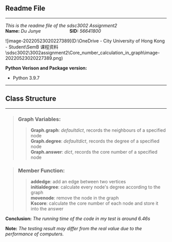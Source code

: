 ## Readme File 
****
*This is the readme file of the sdsc3002 Assignment2*   
**Name:** *Du Junye* &emsp; &emsp; &emsp; &emsp;&emsp; **SID:** *56641800*



![image-20220523020227389](D:\OneDrive - City University of Hong Kong - Student\SemB 课程资料\sdsc3002\3002assignment2\Core_number_calculation_in_graph\image-20220523020227389.png)

**Python Verison and Package version:**  

+ Python 3.9.7
****


<h2> Class Structure</h2>  

****
> ### **Graph Variables:**    
>> **Graph.graph**: *defaultdict*, records the neighbours of a specified node  
>> **Graph.degree**: *defaultdict*, records the degree of a specified node  
>> **Graph.answer**: *dict*, records the core number of a specified node  

> ### **Member Function:**
>> **addedge**:  add an edge between two vertices  
>> **initialdegree**:  calculate every node's degree according to the graph  
>> **movenode**:  remove the node in the graph  
>> **Kscore**:  calculate the core number of each node and store it into the answer

**Conclusion:**  *The running time of the code in my test is around 6.46s*

**Note:** *The testing result may differ from the real value due to the performance of computers.*